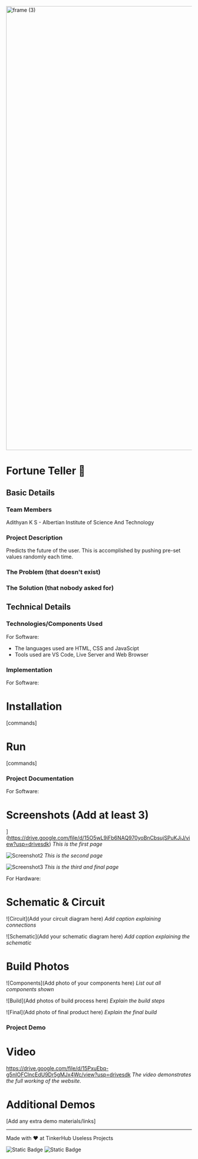 <img width="3188" height="1202" alt="frame (3)" src="https://github.com/user-attachments/assets/517ad8e9-ad22-457d-9538-a9e62d137cd7" />


# Fortune Teller 🎯


## Basic Details


### Team Members
Adithyan K S - Albertian Institute of Science And Technology

### Project Description
Predicts the future of the user. This is accomplished by pushing pre-set values randomly each time. 
### The Problem (that doesn't exist)


### The Solution (that nobody asked for)


## Technical Details
### Technologies/Components Used
For Software:
- The languages used are HTML, CSS and JavaScipt
- Tools used are VS Code, Live Server and Web Browser


### Implementation
For Software:
# Installation
[commands]

# Run
[commands]

### Project Documentation
For Software:

# Screenshots (Add at least 3)
](https://drive.google.com/file/d/15O5wL9iFb6NAQ970yoBnCbsujSPuKJiJ/view?usp=drivesdk)
*This is the first page*

![Screenshot2](https://drive.google.com/file/d/15fhMVU_MZ2JNjZu2XQKWhp2jNxiKJOXV/view?usp=drivesdk)
*This is the second page*

![Screenshot3](https://drive.google.com/file/d/15dAOrTRr1XHZY3TPbu5F1xjqhT0Yi8ah/view?usp=drivesdk)
*This is the third and final page*


For Hardware:

# Schematic & Circuit
![Circuit](Add your circuit diagram here)
*Add caption explaining connections*

![Schematic](Add your schematic diagram here)
*Add caption explaining the schematic*

# Build Photos
![Components](Add photo of your components here)
*List out all components shown*

![Build](Add photos of build process here)
*Explain the build steps*

![Final](Add photo of final product here)
*Explain the final build*

### Project Demo
# Video
https://drive.google.com/file/d/15PxuEbq-g5nIOFClncEdU9Dr5gMJx4Wc/view?usp=drivesdk
*The video demonstrates the full working of the website.*

# Additional Demos
[Add any extra demo materials/links]

---
Made with ❤️ at TinkerHub Useless Projects 

![Static Badge](https://img.shields.io/badge/TinkerHub-24?color=%23000000&link=https%3A%2F%2Fwww.tinkerhub.org%2F)
![Static Badge](https://img.shields.io/badge/UselessProjects--25-25?link=https%3A%2F%2Fwww.tinkerhub.org%2Fevents%2FQ2Q1TQKX6Q%2FUseless%2520Projects)




